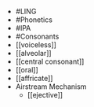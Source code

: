 - #LING
- #Phonetics
- #IPA
- #Consonants
- [[voiceless]]
- [[alveolar]]
- [[central consonant]]
- [[oral]]
- [[affricate]]
- Airstream Mechanism
	- [[ejective]]